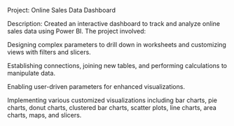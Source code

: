 Project: Online Sales Data Dashboard

Description:
Created an interactive dashboard to track and analyze online sales data using Power BI. The project involved:

Designing complex parameters to drill down in worksheets and customizing views with filters and slicers.

Establishing connections, joining new tables, and performing calculations to manipulate data.

Enabling user-driven parameters for enhanced visualizations.

Implementing various customized visualizations including bar charts, pie charts, donut charts, clustered bar charts, scatter plots, line charts, area charts, maps, and slicers.
